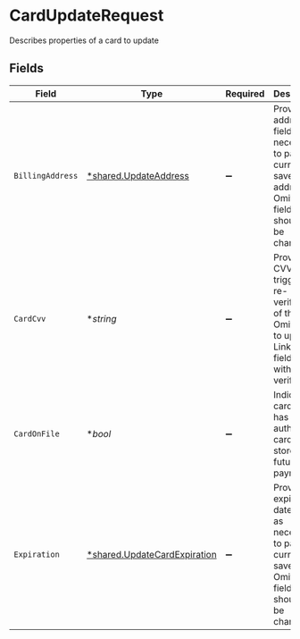 # CardUpdateRequest

Describes properties of a card to update


## Fields

| Field                                                                                                                        | Type                                                                                                                         | Required                                                                                                                     | Description                                                                                                                  | Example                                                                                                                      |
| ---------------------------------------------------------------------------------------------------------------------------- | ---------------------------------------------------------------------------------------------------------------------------- | ---------------------------------------------------------------------------------------------------------------------------- | ---------------------------------------------------------------------------------------------------------------------------- | ---------------------------------------------------------------------------------------------------------------------------- |
| `BillingAddress`                                                                                                             | [*shared.UpdateAddress](../../models/shared/updateaddress.md)                                                                | :heavy_minus_sign:                                                                                                           | Provide address fields as necessary to patch the currently saved address. <br/>Omit any fields that should not be changed.<br/> |                                                                                                                              |
| `CardCvv`                                                                                                                    | **string*                                                                                                                    | :heavy_minus_sign:                                                                                                           | Provide a CVV to trigger a re-verification of this card. <br/>Omit CVV to update LinkedCard fields without re-verification.<br/> | 123                                                                                                                          |
| `CardOnFile`                                                                                                                 | **bool*                                                                                                                      | :heavy_minus_sign:                                                                                                           | Indicates cardholder has authorized card to be stored for future payments                                                    |                                                                                                                              |
| `Expiration`                                                                                                                 | [*shared.UpdateCardExpiration](../../models/shared/updatecardexpiration.md)                                                  | :heavy_minus_sign:                                                                                                           | Provide expiration date fields as necessary to patch the currently saved date. <br/>Omit any fields that should not be changed.<br/> |                                                                                                                              |